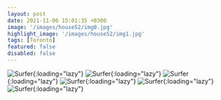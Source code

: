 ```yaml
---
layout: post
date: 2021-11-06 15:01:35 +0300
image: '/images/house52/img0.jpg'
highlight_image: '/images/house52/img1.jpg'
tags: [Toronto]
featured: false
disabled: false
---
```


![Surfer]({{site.baseurl}}/images/house52/img3.jpg){:loading="lazy"}
![Surfer]({{site.baseurl}}/images/house52/img4.jpg){:loading="lazy"}
![Surfer]({{site.baseurl}}/images/house52/img5.jpg){:loading="lazy"}
![Surfer]({{site.baseurl}}/images/house52/img6.jpg){:loading="lazy"}
![Surfer]({{site.baseurl}}/images/house52/img7.jpg){:loading="lazy"}
![Surfer]({{site.baseurl}}/images/house52/img8.jpg){:loading="lazy"} 